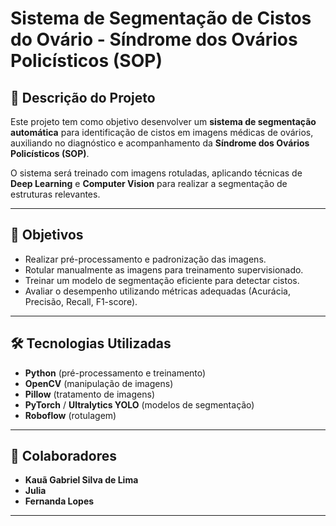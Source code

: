 # Sistema de Segmentação de Cistos do Ovário - Síndrome dos Ovários Policísticos (SOP)

## 📌 Descrição do Projeto
Este projeto tem como objetivo desenvolver um **sistema de segmentação automática** para identificação de cistos em imagens médicas de ovários, auxiliando no diagnóstico e acompanhamento da **Síndrome dos Ovários Policísticos (SOP)**.  

O sistema será treinado com imagens rotuladas, aplicando técnicas de **Deep Learning** e **Computer Vision** para realizar a segmentação de estruturas relevantes.  

---

## 🎯 Objetivos
- Realizar pré-processamento e padronização das imagens.
- Rotular manualmente as imagens para treinamento supervisionado.
- Treinar um modelo de segmentação eficiente para detectar cistos.
- Avaliar o desempenho utilizando métricas adequadas (Acurácia, Precisão, Recall, F1-score).

---

## 🛠 Tecnologias Utilizadas
- **Python** (pré-processamento e treinamento)
- **OpenCV** (manipulação de imagens)
- **Pillow** (tratamento de imagens)
- **PyTorch** / **Ultralytics YOLO** (modelos de segmentação)
- **Roboflow** (rotulagem)

---

## 👥 Colaboradores
- **Kauã Gabriel Silva de Lima**
- **Julia**
- **Fernanda Lopes**

---
